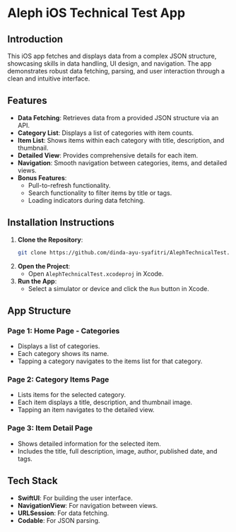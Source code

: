 # Aleph iOS Technical Test App

## Introduction
This iOS app fetches and displays data from a complex JSON structure, showcasing skills in data handling, UI design, and navigation. The app demonstrates robust data fetching, parsing, and user interaction through a clean and intuitive interface.

## Features
- **Data Fetching**: Retrieves data from a provided JSON structure via an API.
- **Category List**: Displays a list of categories with item counts.
- **Item List**: Shows items within each category with title, description, and thumbnail.
- **Detailed View**: Provides comprehensive details for each item.
- **Navigation**: Smooth navigation between categories, items, and detailed views.
- **Bonus Features**:
  - Pull-to-refresh functionality.
  - Search functionality to filter items by title or tags.
  - Loading indicators during data fetching.

## Installation Instructions
1. **Clone the Repository**:
   ```bash
   git clone https://github.com/dinda-ayu-syafitri/AlephTechnicalTest.git
   ```
2. **Open the Project**:
   - Open `AlephTechnicalTest.xcodeproj` in Xcode.
3. **Run the App**:
   - Select a simulator or device and click the `Run` button in Xcode.

## App Structure
### Page 1: Home Page - Categories
- Displays a list of categories.
- Each category shows its name.
- Tapping a category navigates to the items list for that category.

### Page 2: Category Items Page
- Lists items for the selected category.
- Each item displays a title, description, and thumbnail image.
- Tapping an item navigates to the detailed view.

### Page 3: Item Detail Page
- Shows detailed information for the selected item.
- Includes the title, full description, image, author, published date, and tags.

## Tech Stack
- **SwiftUI**: For building the user interface.
- **NavigationView**: For navigation between views.
- **URLSession**: For data fetching.
- **Codable**: For JSON parsing.


